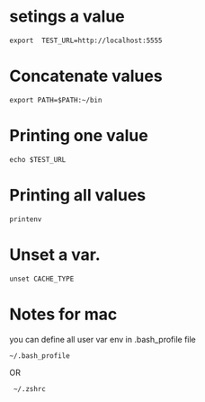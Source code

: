# setings a value 
```
export  TEST_URL=http://localhost:5555
```

# Concatenate values 
```
export PATH=$PATH:~/bin
```

# Printing one value 
```
echo $TEST_URL 
```

# Printing all values 
```
printenv
```

# Unset a var. 
```
unset CACHE_TYPE
```



# Notes for mac 
 you can define all user var env in .bash_profile file 
 
 ```
 ~/.bash_profile
 ```
 OR
 
```
 ~/.zshrc
 ```
